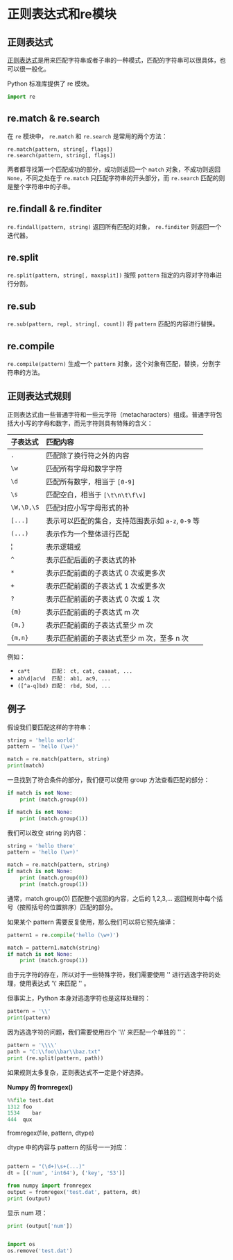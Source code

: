 # 正则表达式和re模块


## 正则表达式

[正则表达式](https://baike.baidu.com/item/%E6%AD%A3%E5%88%99%E8%A1%A8%E8%BE%BE%E5%BC%8F)是用来匹配字符串或者子串的一种模式，匹配的字符串可以很具体，也可以很一般化。

Python 标准库提供了 re 模块。




```python
import re 
```

## re.match & re.search

在 `re` 模块中， `re.match` 和 `re.search` 是常用的两个方法：

```
re.match(pattern, string[, flags])
re.search(pattern, string[, flags])
```

两者都寻找第一个匹配成功的部分，成功则返回一个 `match` 对象，不成功则返回 `None`，不同之处在于 `re.match` 只匹配字符串的开头部分，而 `re.search` 匹配的则是整个字符串中的子串。

## re.findall & re.finditer

`re.findall(pattern, string)` 返回所有匹配的对象， `re.finditer` 则返回一个迭代器。

## re.split

`re.split(pattern, string[, maxsplit])` 按照 `pattern` 指定的内容对字符串进行分割。

## re.sub

`re.sub(pattern, repl, string[, count])` 将 `pattern` 匹配的内容进行替换。

## re.compile

`re.compile(pattern)` 生成一个 `pattern` 对象，这个对象有匹配，替换，分割字符串的方法。

## 正则表达式规则

正则表达式由一些普通字符和一些元字符（metacharacters）组成。普通字符包括大小写的字母和数字，而元字符则具有特殊的含义：

| 子表达式   | 匹配内容                                           |
| :--------- | :------------------------------------------------- |
| `.`        | 匹配除了换行符之外的内容                           |
| `\w`       | 匹配所有字母和数字字符                             |
| `\d`       | 匹配所有数字，相当于 `[0-9]`                       |
| `\s`       | 匹配空白，相当于 `[\t\n\t\f\v]`                    |
| `\W,\D,\S` | 匹配对应小写字母形式的补                           |
| `[...]`    | 表示可以匹配的集合，支持范围表示如 `a-z`, `0-9` 等 |
| `(...)`    | 表示作为一个整体进行匹配                           |
| ¦          | 表示逻辑或                                         |
| `^`        | 表示匹配后面的子表达式的补                         |
| `*`        | 表示匹配前面的子表达式 0 次或更多次                |
| `+`        | 表示匹配前面的子表达式 1 次或更多次                |
| `?`        | 表示匹配前面的子表达式 0 次或 1 次                 |
| `{m}`      | 表示匹配前面的子表达式 m 次                        |
| `{m,}`     | 表示匹配前面的子表达式至少 m 次                    |
| `{m,n}`    | 表示匹配前面的子表达式至少 m 次，至多 n 次         |

例如：

- `ca*t       匹配： ct, cat, caaaat, ...`
- `ab\d|ac\d  匹配： ab1, ac9, ...`
- `([^a-q]bd) 匹配： rbd, 5bd, ...`

## 例子

假设我们要匹配这样的字符串：


```python
string = 'hello world'
pattern = 'hello (\w+)'

match = re.match(pattern, string)
print(match)
```


一旦找到了符合条件的部分，我们便可以使用 group 方法查看匹配的部分：


```python
if match is not None:
    print (match.group(0))
```


```python
if match is not None:
    print (match.group(1))
```

我们可以改变 string 的内容：


```python
string = 'hello there'
pattern = 'hello (\w+)'

match = re.match(pattern, string)
if match is not None:
    print (match.group(0))
    print (match.group(1))
```

通常，match.group(0) 匹配整个返回的内容，之后的 1,2,3,... 返回规则中每个括号（按照括号的位置排序）匹配的部分。

如果某个 pattern 需要反复使用，那么我们可以将它预先编译：


```python
pattern1 = re.compile('hello (\w+)')

match = pattern1.match(string)
if match is not None:
    print (match.group(1))
```


由于元字符的存在，所以对于一些特殊字符，我们需要使用 '\' 进行逃逸字符的处理，使用表达式 '\\' 来匹配 '\' 。

但事实上，Python 本身对逃逸字符也是这样处理的：


```python
pattern = '\\'
print(pattern)
```

因为逃逸字符的问题，我们需要使用四个 '\\\\' 来匹配一个单独的 '\'：


```python
pattern = '\\\\'
path = "C:\\foo\\bar\\baz.txt"
print (re.split(pattern, path))
```


如果规则太多复杂，正则表达式不一定是个好选择。


**Numpy 的 fromregex()**


```python
%%file test.dat 
1312 foo
1534    bar
444  qux
```

fromregex(file, pattern, dtype)

dtype 中的内容与 pattern 的括号一一对应：


```python

pattern = "(\d+)\s+(...)"
dt = [('num', 'int64'), ('key', 'S3')]

from numpy import fromregex
output = fromregex('test.dat', pattern, dt)
print (output)
```


显示 num 项：


```python
print (output['num'])
```


```python

import os
os.remove('test.dat')
```
